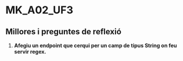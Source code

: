 # MK_A02_UF3

## Millores i preguntes de reflexió

1. **Afegiu un endpoint que cerqui per un camp de tipus String on feu servir regex.**